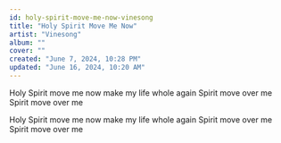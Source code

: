 ```yaml
---
id: holy-spirit-move-me-now-vinesong
title: "Holy Spirit Move Me Now"
artist: "Vinesong"
album: ""
cover: ""
created: "June 7, 2024, 10:28 PM"
updated: "June 16, 2024, 10:20 AM"
---
```


Holy Spirit move me now
make my life whole again
Spirit move over me
Spirit move over me


Holy Spirit move me now
make my life whole again
Spirit move over me
Spirit move over me